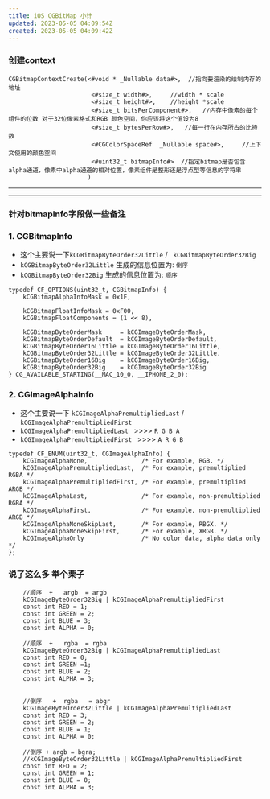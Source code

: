 ```yaml
---
title: iOS CGBitMap 小计
updated: 2023-05-05 04:09:54Z
created: 2023-05-05 04:09:42Z
---
```


### 创建context
```
CGBitmapContextCreate(<#void * _Nullable data#>,  //指向要渲染的绘制内存的地址
                       <#size_t width#>,     //width * scale
                       <#size_t height#>,    //height *scale
                       <#size_t bitsPerComponent#>,   //内存中像素的每个组件的位数 对于32位像素格式和RGB 颜色空间，你应该将这个值设为8
                       <#size_t bytesPerRow#>,   //每一行在内存所占的比特数
                       <#CGColorSpaceRef  _Nullable space#>,     //上下文使用的颜色空间
                       <#uint32_t bitmapInfo#>  //指定bitmap是否包含alpha通道，像素中alpha通道的相对位置，像素组件是整形还是浮点型等信息的字符串
                      )
```
---
---
### 针对bitmapInfo字段做一些备注
### 1. CGBitmapInfo
* 这个主要说一下`kCGBitmapByteOrder32Little` / ` kCGBitmapByteOrder32Big`
* `kCGBitmapByteOrder32Little` 生成的信息位置为: `倒序`
* `kCGBitmapByteOrder32Big` 生成的信息位置为: `顺序`
```
typedef CF_OPTIONS(uint32_t, CGBitmapInfo) {
    kCGBitmapAlphaInfoMask = 0x1F,

    kCGBitmapFloatInfoMask = 0xF00,
    kCGBitmapFloatComponents = (1 << 8),

    kCGBitmapByteOrderMask     = kCGImageByteOrderMask,
    kCGBitmapByteOrderDefault  = kCGImageByteOrderDefault,
    kCGBitmapByteOrder16Little = kCGImageByteOrder16Little,
    kCGBitmapByteOrder32Little = kCGImageByteOrder32Little,
    kCGBitmapByteOrder16Big    = kCGImageByteOrder16Big,
    kCGBitmapByteOrder32Big    = kCGImageByteOrder32Big
} CG_AVAILABLE_STARTING(__MAC_10_0, __IPHONE_2_0);
```

### 2. CGImageAlphaInfo
* 这个主要说一下 `kCGImageAlphaPremultipliedLast` / `kCGImageAlphaPremultipliedFirst`
* `kCGImageAlphaPremultipliedLast ` >>>> ` R G B A `
* `kCGImageAlphaPremultipliedFirst ` >>>> ` A R G B `
```
typedef CF_ENUM(uint32_t, CGImageAlphaInfo) {
    kCGImageAlphaNone,               /* For example, RGB. */
    kCGImageAlphaPremultipliedLast,  /* For example, premultiplied RGBA */
    kCGImageAlphaPremultipliedFirst, /* For example, premultiplied ARGB */
    kCGImageAlphaLast,               /* For example, non-premultiplied RGBA */
    kCGImageAlphaFirst,              /* For example, non-premultiplied ARGB */
    kCGImageAlphaNoneSkipLast,       /* For example, RBGX. */
    kCGImageAlphaNoneSkipFirst,      /* For example, XRGB. */
    kCGImageAlphaOnly                /* No color data, alpha data only */
};
```

### 说了这么多 举个栗子
```
    //顺序  +   argb  = argb
    kCGImageByteOrder32Big | kCGImageAlphaPremultipliedFirst  
    const int RED = 1;
    const int GREEN = 2;
    const int BLUE = 3;
    const int ALPHA = 0;

    //顺序  +   rgba  = rgba
    kCGImageByteOrder32Big | kCGImageAlphaPremultipliedLast 
    const int RED = 0;
    const int GREEN =1;
    const int BLUE = 2;
    const int ALPHA = 3;


    //倒序   +  rgba   = abgr
    kCGImageByteOrder32Little | kCGImageAlphaPremultipliedLast
    const int RED = 3;
    const int GREEN = 2;
    const int BLUE = 1;
    const int ALPHA = 0;

    //倒序 + argb = bgra;
    //kCGImageByteOrder32Little | kCGImageAlphaPremultipliedFirst
    const int RED = 2;
    const int GREEN = 1;
    const int BLUE = 0;
    const int ALPHA = 3;

```




